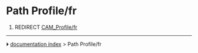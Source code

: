 # Path Profile/fr
1.  REDIRECT [CAM_Profile/fr](CAM_Profile/fr.md)



---
⏵ [documentation index](../README.md) > Path Profile/fr
